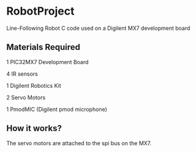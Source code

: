 # RobotProject
Line-Following Robot C code used on a Digilent MX7 development board

## Materials Required
1 PIC32MX7 Development Board

4 IR sensors

1 Digilent Robotics Kit

2 Servo Motors

1 PmodMIC (Digilent pmod microphone)

## How it works?
The servo motors are attached to the spi bus on the MX7.
